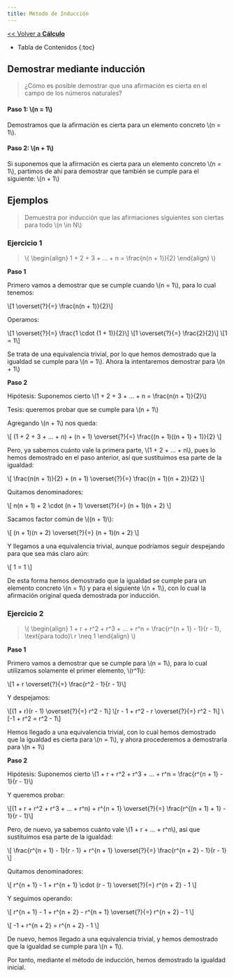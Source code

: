 ```yaml
---
title: Método de Inducción
---
```


[&lt;&lt; Volver a **Cálculo**](../calc.md)

* Tabla de Contenidos
{:toc}

## Demostrar mediante inducción

> ¿Cómo es posible demostrar que una afirmación es cierta en el campo de los números naturales?

#### Paso 1: \\(n = 1\\)

Demostramos que la afirmación es cierta para un elemento concreto \\(n = 1\\).

#### Paso 2: \\(n + 1\\)

Si suponemos que la afirmación es cierta para un elemento concreto \\(n = 1\\), partimos de ahí para demostrar que también se cumple para el siguiente: \\(n + 1\\)

## Ejemplos

> Demuestra por inducción que las afirmaciones siguientes son ciertas para todo \\(n \in N\\)

### Ejercicio 1

> \\( \begin{align} 1 + 2 + 3 + ... + n = \frac{n(n + 1)}{2} \end{align} \\)

**Paso 1**

Primero vamos a demostrar que se cumple cuando \\(n = 1\\), para lo cual tenemos:

\\[1 \overset{?}{=} \frac{n(n + 1)}{2}\\]

Operamos:

\\[1 \overset{?}{=} \frac{1 \cdot (1 + 1)}{2}\\]
\\[1 \overset{?}{=} \frac{2}{2}\\]
\\[1 = 1\\]

Se trata de una equivalencia trivial, por lo que hemos demostrado que la igualdad se cumple para \\(n = 1\\). Ahora la intentaremos demostrar para \\(n + 1\\)

**Paso 2**

Hipótesis: Suponemos cierto \\(1 + 2 + 3 + ... + n = \frac{n(n + 1)}{2}\\)

Tesis: queremos probar que se cumple para \\(n + 1\\)

Agregando \\(n + 1\\) nos queda:

\\[
  (1 + 2 + 3 + ... + n) + (n + 1) \overset{?}{=} \frac{(n + 1)((n + 1) + 1)}{2}
\\]

Pero, ya sabemos cuánto vale la primera parte, \\(1 + 2 + ... + n\\), pues lo hemos demostrado en el paso anterior, así que sustituimos esa parte de la igualdad:

\\[
  \frac{n(n + 1)}{2} + (n + 1) \overset{?}{=} \frac{(n + 1)(n + 2)}{2}
\\]

Quitamos denominadores:

\\[
  n(n + 1) + 2 \cdot (n + 1) \overset{?}{=} (n + 1)(n + 2)
\\]

Sacamos factor común de \\((n + 1)\\):

\\[
  (n + 1)(n + 2) \overset{?}{=} (n + 1)(n + 2)
\\]

Y llegamos a una equivalencia trivial, aunque podríamos seguir despejando para que sea más claro aún:

\\[
  1 = 1
\\]

De esta forma hemos demostrado que la igualdad se cumple para un elemento concreto \\(n = 1\\) y para el siguiente \\(n + 1\\), con lo cual la afirmación original queda demostrada por inducción.

### Ejercicio 2

> \\( \begin{align} 1 + r + r^2 + r^3 + ... + r^n = \frac{r^{n + 1} - 1}{r - 1}, \text{para todo}\ r \neq 1 \end{align} \\)

**Paso 1**

Primero vamos a demostrar que se cumple para \\(n = 1\\), para lo cual utilizamos solamente el primer elemento, \\(r^1\\):

\\[1 + r \overset{?}{=} \frac{r^2 - 1}{r - 1}\\]

Y despejamos:

\\[(1 + r)(r - 1) \overset{?}{=} r^2 - 1\\]
\\[r - 1 + r^2 - r \overset{?}{=} r^2 - 1\\]
\\[-1 + r^2 = r^2 - 1\\]

Hemos llegado a una equivalencia trivial, con lo cual hemos demostrado que la igualdad es cierta para \\(n = 1\\), y ahora procederemos a demostrarla para \\(n + 1\\)

**Paso 2**

Hipótesis: Suponemos cierto \\(1 + r + r^2 + r^3 + ... + r^n = \frac{r^{n + 1} - 1}{r - 1}\\)

Y queremos probar:

\\[(1 + r + r^2 + r^3 + ... + r^n) + r^{n + 1} \overset{?}{=} \frac{r^{(n + 1) + 1} - 1}{r - 1}\\]

Pero, de nuevo, ya sabemos cuánto vale \\(1 + r + ... + r^n\\), así que sustituimos esa parte de la igualdad:

\\[
  \frac{r^{n + 1} - 1}{r - 1} + r^{n + 1} \overset{?}{=} \frac{r^{n + 2} - 1}{r - 1}
\\]

Quitamos denominadores:

\\[
  r^{n + 1} - 1 + r^{n + 1} \cdot (r - 1) \overset{?}{=} r^{n + 2} - 1
\\]

Y seguimos operando:

\\[
  r^{n + 1} - 1 + r^{n + 2} - r^{n + 1} \overset{?}{=} r^{n + 2} - 1
\\]

\\[
  -1 + r^{n + 2} = r^{n + 2} - 1
\\]

De nuevo, hemos llegado a una equivalencia trivial, y hemos demostrado que la igualdad se cumple para \\(n + 1\\).

Por tanto, mediante el método de inducción, hemos demostrado la igualdad inicial.
